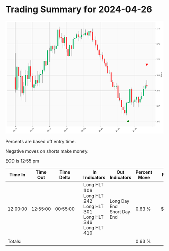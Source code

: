 
# Trading Summary for 2024-04-26

![Plot](2024-04-26_graph.png)

Percents are based off entry time.

Negative moves on shorts make money.

EOD is 12:55 pm

| Time In | Time Out | Time Delta |    | In Indicators | Out Indicators | Percent Move |    | Price In | Price Out | Dollar Move |
| ------- | -------- | ---------- | -- | ------------- | -------------- | ------------ | -- | -------- | --------- | ----------- |
| 12:00:00 | 12:55:00 | 00:55:00 | | Long HLT 106<br>Long HLT 242<br>Long HLT 301<br>Long HLT 346<br>Long HLT 410 | Long Day End<br>Short Day End | 0.63 % | | $167.24 | $168.29 | $1.05 |
|  |  |  |  |  |  |  | |  |  |  |
| Totals: |  |  |  |  |  | 0.63 % | |  |  | $1.05 |